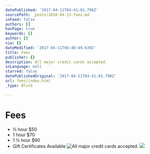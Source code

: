 ```yaml
---
datePublished: '2017-04-11T04:41:01.790Z'
sourcePath: _posts/2016-04-13-fees.md
inFeed: false
authors: []
hasPage: true
keywords: []
author: []
via: {}
dateModified: '2017-04-11T04:40:49.639Z'
title: Fees
publisher: {}
description: All major credit cards accepted.
inLanguage: null
starred: false
datePublishedOriginal: '2017-04-11T04:41:01.790Z'
url: fees/index.html
_type: Blurb

---
```

# **Fees**

* ½ hour $50
* 1 hour $70
* 1 ½ hour $90
* Gift Certificates Available ![All major credit cards accepted.](https://the-grid-user-content.s3-us-west-2.amazonaws.com/16f5b8f7-71e2-457c-a047-6bad381df0cb.png)
![](https://the-grid-user-content.s3-us-west-2.amazonaws.com/ca34f292-232c-4f82-943e-f0b1c66810d6.jpg)